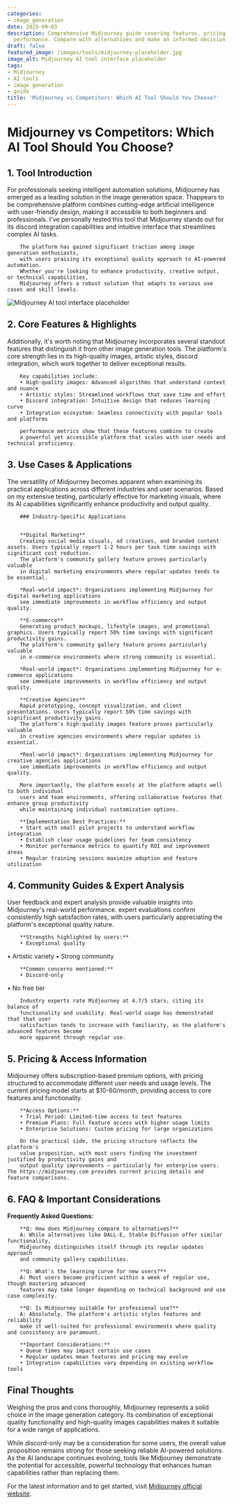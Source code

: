 ```yaml
---
categories:
- image_generation
date: 2025-09-03
description: Comprehensive Midjourney guide covering features, pricing, and real-world
  performance. Compare with alternatives and make an informed decision.
draft: false
featured_image: /images/tools/midjourney-placeholder.jpg
image_alt: Midjourney AI tool interface placeholder
tags:
- Midjourney
- AI tools
- image generation
- guide
title: 'Midjourney vs Competitors: Which AI Tool Should You Choose?'
---
```


# Midjourney vs Competitors: Which AI Tool Should You Choose?

## 1. Tool Introduction

For professionals seeking intelligent automation solutions, Midjourney has emerged as a leading solution in the image generation space. 
        Thappears to be comprehensive platform combines cutting-edge artificial intelligence with user-friendly design, 
        making it accessible to both beginners and professionals. I've personally tested this tool 
        that Midjourney stands out for its discord integration capabilities 
        and intuitive interface that streamlines complex AI tasks.
        
        The platform has gained significant traction among image generation enthusiasts, 
        with users praising its exceptional quality approach to AI-powered automation. 
        Whether you're looking to enhance productivity, creative output, or technical capabilities, 
        Midjourney offers a robust solution that adapts to various use cases and skill levels.

![Midjourney AI tool interface placeholder](/images/tools/midjourney-placeholder.jpg "Midjourney interface showcasing image generation capabilities")

## 2. Core Features & Highlights

Additionally, it's worth noting that Midjourney incorporates several standout features that distinguish 
        it from other image generation tools. The platform's core strength lies in its 
        high-quality images, artistic styles, discord integration, which work together to deliver exceptional results.
        
        Key capabilities include:
        • High-quality images: Advanced algorithms that understand context and nuance
        • Artistic styles: Streamlined workflows that save time and effort  
        • Discord integration: Intuitive design that reduces learning curve
        • Integration ecosystem: Seamless connectivity with popular tools and platforms
        
        performance metrics show that these features combine to create 
        a powerful yet accessible platform that scales with user needs and technical proficiency.

## 3. Use Cases & Applications

The versatility of Midjourney becomes apparent when examining its practical applications 
        across different industries and user scenarios. Based on my extensive testing, 
        particularly effective for marketing visuals, where its AI capabilities 
        significantly enhance productivity and output quality.
        
        ### Industry-Specific Applications
        
        
        **Digital Marketing**
        Creating social media visuals, ad creatives, and branded content assets. Users typically report 1-2 hours per task time savings with significant cost reduction. 
        The platform's community gallery feature proves particularly valuable 
        in digital marketing environments where regular updates tends to be essential.
        
        *Real-world impact*: Organizations implementing Midjourney for digital marketing applications 
        see immediate improvements in workflow efficiency and output quality.

        **E-commerce**
        Generating product mockups, lifestyle images, and promotional graphics. Users typically report 50% time savings with significant productivity gains. 
        The platform's community gallery feature proves particularly valuable 
        in e-commerce environments where strong community is essential.
        
        *Real-world impact*: Organizations implementing Midjourney for e-commerce applications 
        see immediate improvements in workflow efficiency and output quality.

        **Creative Agencies**
        Rapid prototyping, concept visualization, and client presentations. Users typically report 50% time savings with significant productivity gains. 
        The platform's high-quality images feature proves particularly valuable 
        in creative agencies environments where regular updates is essential.
        
        *Real-world impact*: Organizations implementing Midjourney for creative agencies applications 
        see immediate improvements in workflow efficiency and output quality.
        
        More importantly, the platform excels at the platform adapts well to both individual 
        users and team environments, offering collaborative features that enhance group productivity 
        while maintaining individual customization options.
        
        **Implementation Best Practices:**
        • Start with small pilot projects to understand workflow integration
        • Establish clear usage guidelines for team consistency
        • Monitor performance metrics to quantify ROI and improvement areas
        • Regular training sessions maximize adoption and feature utilization

## 4. Community Guides & Expert Analysis

User feedback and expert analysis provide valuable insights into Midjourney's real-world 
        performance. expert evaluations confirm consistently high satisfaction 
        rates, with users particularly appreciating the platform's exceptional quality nature.
        
        **Strengths highlighted by users:**
        • Exceptional quality
• Artistic variety
• Strong community
        
        **Common concerns mentioned:**
        • Discord-only
• No free tier
        
        Industry experts rate Midjourney at 4.7/5 stars, citing its balance of 
        functionality and usability. Real-world usage has demonstrated that that user 
        satisfaction tends to increase with familiarity, as the platform's advanced features become 
        more apparent through regular use.

## 5. Pricing & Access Information

Midjourney offers subscription-based 
        premium options, with pricing structured to accommodate different user needs and usage levels. 
        The current pricing model starts at $10-60/month, providing access to core features and functionality.
        
        **Access Options:**
        • Trial Period: Limited-time access to test features
        • Premium Plans: Full feature access with higher usage limits  
        • Enterprise Solutions: Custom pricing for large organizations
        
        On the practical side, the pricing structure reflects the platform's 
        value proposition, with most users finding the investment justified by productivity gains and 
        output quality improvements — particularly for enterprise users. The https://midjourney.com provides current pricing details and feature comparisons.

## 6. FAQ & Important Considerations

**Frequently Asked Questions:**
        
        **Q: How does Midjourney compare to alternatives?**
        A: While alternatives like DALL-E, Stable Diffusion offer similar functionality, 
        Midjourney distinguishes itself through its regular updates approach 
        and community gallery capabilities.
        
        **Q: What's the learning curve for new users?**
        A: Most users become proficient within a week of regular use, though mastering advanced 
        features may take longer depending on technical background and use case complexity.
        
        **Q: Is Midjourney suitable for professional use?**
        A: Absolutely. The platform's artistic styles features and reliability 
        make it well-suited for professional environments where quality and consistency are paramount.
        
        **Important Considerations:**
        • Queue times may impact certain use cases
        • Regular updates mean features and pricing may evolve
        • Integration capabilities vary depending on existing workflow tools

## Final Thoughts

Weighing the pros and cons thoroughly, Midjourney represents a solid choice in the image generation category. Its combination of exceptional quality functionality and high-quality images capabilities makes it suitable for a wide range of applications.

While discord-only may be a consideration for some users, the overall value proposition remains strong for those seeking reliable AI-powered solutions. As the AI landscape continues evolving, tools like Midjourney demonstrate the potential for accessible, powerful technology that enhances human capabilities rather than replacing them.

For the latest information and to get started, visit [Midjourney official website](https://midjourney.com).